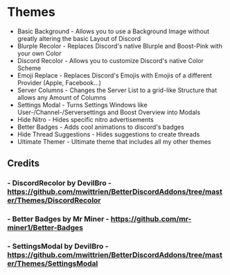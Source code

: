 # Themes
 - Basic Background - Allows you to use a Background Image without greatly altering the basic Layout of Discord
 - Blurple Recolor - Replaces Discord's native Blurple and Boost-Pink with your own Color
 - Discord Recolor - Allows you to customize Discord's native Color Scheme
 - Emoji Replace - Replaces Discord's Emojis with Emojis of a different Provider (Apple, Facebook...)
 - Server Columns - Changes the Server List to a grid-like Structure that allows any Amount of Columns
 - Settings Modal - Turns Settings Windows like User-/Channel-/Serversettings and Boost Overview into Modals
 - Hide Nitro - Hides specific nitro advertisements
 - Better Badges - Adds cool animations to discord's badges
 - Hide Thread Suggestions - Hides suggestions to create threads
 - Ultimate Themer - Ultimate theme that includes all my other themes

## Credits
### - DiscordRecolor by DevilBro - https://github.com/mwittrien/BetterDiscordAddons/tree/master/Themes/DiscordRecolor
### - Better Badges by Mr Miner - https://github.com/mr-miner1/Better-Badges
### - SettingsModal by DevilBro - https://github.com/mwittrien/BetterDiscordAddons/tree/master/Themes/SettingsModal